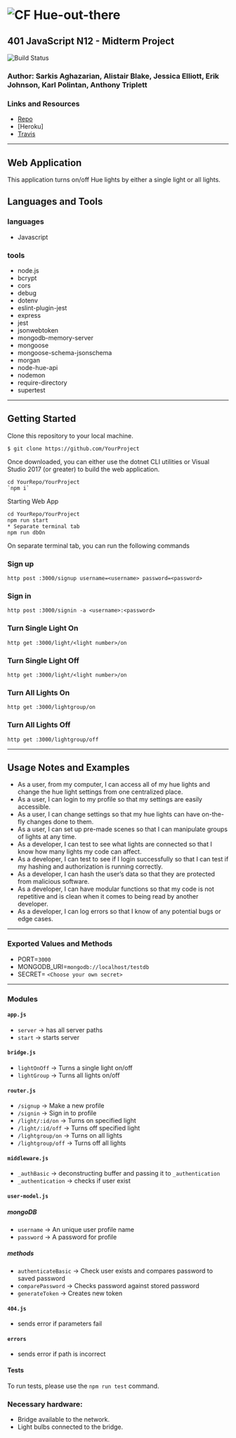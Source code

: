 ![CF](http://i.imgur.com/7v5ASc8.png) Hue-out-there
==============================================

## 401 JavaScript N12 - Midterm Project
![Build Status](https://travis-ci.com/erikmjohnson/hue-out-ther.svg?branch=master)

### Author: Sarkis Aghazarian, Alistair Blake, Jessica Elliott, Erik Johnson, Karl Polintan, Anthony Triplett

### Links and Resources
* [Repo](https://github.com/erikmjohnson/hue-out-ther)
* [Heroku]
* [Travis](https://travis-ci.com/erikmjohnson/hue-out-ther)
___
## Web Application
This application turns on/off Hue lights by either a single light or all lights.

## Languages and Tools

### languages
* Javascript

### tools
* node.js
* bcrypt
* cors
* debug
* dotenv
* eslint-plugin-jest
* express
* jest
* jsonwebtoken
* mongodb-memory-server
* mongoose
* mongoose-schema-jsonschema
* morgan
* node-hue-api
* nodemon
* require-directory
* supertest

___

## Getting Started

Clone this repository to your local machine.
```
$ git clone https://github.com/YourProject
```
Once downloaded, you can either use the dotnet CLI utilities or Visual Studio 2017 (or greater) to build the web application.
```
cd YourRepo/YourProject
`npm i`
```
Starting Web App
```
cd YourRepo/YourProject
npm run start
* Separate terminal tab
npm run dbOn
```
On separate terminal tab, you can run the following commands


### Sign up
```
http post :3000/signup username=<username> password=<password>
```
### Sign in
```
http post :3000/signin -a <username>:<password>
```

### Turn Single Light On
```
http get :3000/light/<light number>/on
```
### Turn Single Light Off
```
http get :3000/light/<light number>/on
```
### Turn All Lights On
```
http get :3000/lightgroup/on
```

### Turn All Lights Off
```
http get :3000/lightgroup/off
```
___
## Usage Notes and Examples
* As a user, from my computer, I can access all of my hue lights and change the hue light settings from one centralized place.
* As a user, I can login to my profile so that my settings are easily accessible.
* As a user, I can change settings so that my hue lights can have on-the-fly changes done to them.
* As a user, I can set up pre-made scenes so that I can manipulate groups of lights at any time.
* As a developer, I can test to see what lights are connected so that I know how many lights my code can affect.
* As a developer, I can test to see if I login successfully so that I can test if my hashing and authorization is running correctly.
* As a developer, I can hash the user’s data so that they are protected from malicious software.
* As a developer, I can have modular functions so that my code is not repetitive and is clean when it comes to being read by another developer.
* As a developer, I can log errors so that I know of any potential bugs or edge cases.
___
### Exported Values and Methods
* PORT=`3000`
* MONGODB_URI=`mongodb://localhost/testdb`
* SECRET= `<Choose your own secret>`
___
### Modules

#### `app.js`
* `server` -> has all server paths
* `start` -> starts server

#### `bridge.js`
* `lightOnOff` -> Turns a single light on/off
* `lightGroup` -> Turns all lights on/off

#### `router.js`
* `/signup` -> Make a new profile
* `/signin` -> Sign in to profile
* `/light/:id/on` -> Turns on specified light
* `/light/:id/off` -> Turns off specified light
* `/lightgroup/on` -> Turns on all lights
* `/lightgroup/off` -> Turns off all lights

#### `middleware.js`
* `_authBasic` -> deconstructing buffer and passing it to `_authentication`
* `_authentication` -> checks if user exist

#### `user-model.js`

##### mongoDB 
* `username` -> An unique user profile name
* `password` -> A password for profile
 
##### methods
* `authenticateBasic` -> Check user exists and compares password to saved password
* `comparePassword` -> Checks password against stored password
* `generateToken` -> Creates new token

#### `404.js`
* sends error if parameters fail

#### `errors`
* sends error if path is incorrect 



#### Tests
 To run tests, please use the `npm run test` command.
 
### Necessary hardware: 
* Bridge available to the network.
* Light bulbs connected to the bridge.
